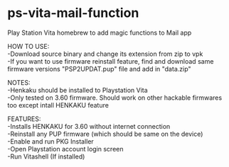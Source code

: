 # ps-vita-mail-function
Play Station Vita homebrew to add magic functions to Mail app  
  
HOW TO USE:  
-Download source binary and change its extension from zip to vpk  
-If you want to use firmware reinstall feature, find and download same firmware versions "PSP2UPDAT.pup" file and add in "data.zip"  
  
NOTES:   
-Henkaku should be installed to Playstation Vita  
-Only tested on 3.60 firmware. Should work on other hackable firmwares too except intall HENKAKU feature
  
FEATURES:  
 -Installs HENKAKU for 3.60 without internet connection  
 -Reinstall any PUP firmware (which should be same on the device)  
 -Enable and run PKG Installer  
 -Open Playstation account login screen  
 -Run Vitashell (If installed)
